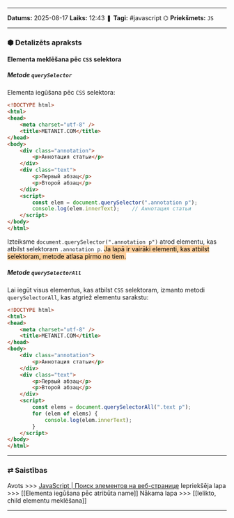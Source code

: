 ___

**Datums:** 2025-08-17
**Laiks:** 12:43
❚ **Tagi:** #javascript 
⌬ **Priekšmets:**  `JS`

---
### ⬢ Detalizēts apraksts
#### Elementa meklēšana pēc `CSS` selektora

##### Metode `querySelector`

Elementa iegūšana pēc `CSS` selektora:

```html
<!DOCTYPE html>
<html>
<head>
    <meta charset="utf-8" />
    <title>METANIT.COM</title>
</head>
<body>
    <div class="annotation">
        <p>Аннотация статьи</p>
    </div>
    <div class="text">
        <p>Первый абзац</p>
        <p>Второй абзац</p>
    </div>
    <script>
        const elem = document.querySelector(".annotation p");
        console.log(elem.innerText);    // Аннотация статьи
    </script>
</body>
</html>
```

Izteiksme `document.querySelector(".annotation p")` atrod elementu, kas atbilst selektoram `.annotation p`. <mark style="background: #FFB86CA6;">Ja lapā ir vairāki elementi, kas atbilst selektoram, metode atlasa pirmo no tiem.</mark>

##### Metode `querySelectorAll`

Lai iegūt visus elementus, kas atbilst `CSS` selektoram, izmanto metodi `querySelectorAll`, kas atgriež elementu sarakstu:

```html
<!DOCTYPE html>
<html>
<head>
    <meta charset="utf-8" />
    <title>METANIT.COM</title>
</head>
<body>
    <div class="annotation">
        <p>Аннотация статьи</p>
    </div>
    <div class="text">
        <p>Первый абзац</p>
        <p>Второй абзац</p>
    </div>
    <script>
        const elems = document.querySelectorAll(".text p");
        for (elem of elems) {
            console.log(elem.innerText);
        }
    </script>
</body>
</html>
```

---
### ⇄ Saistības

Avots >>> [JavaScript \| Поиск элементов на веб-странице](https://metanit.com/web/javascript/8.2.php)
Iepriekšēja lapa >>> [[Elementa iegūšana pēc atribūta name]]
Nākama lapa >>> [[Ielikto, child elementu meklēšana]]

---